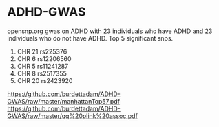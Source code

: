 # ADHD-GWAS
opensnp.org gwas on ADHD with 23 individuals who have ADHD and 23 individuals who do not have ADHD.
Top 5 significant snps.
  1. CHR 21 rs225376
  2. CHR 6  rs12206560
  3. CHR 5  rs11241287
  4. CHR 8  rs2517355
  5. CHR 20 rs2423920

https://github.com/burdettadam/ADHD-GWAS/raw/master/manhattanTop57.pdf
https://github.com/burdettadam/ADHD-GWAS/raw/master/qq%20plink%20assoc.pdf

